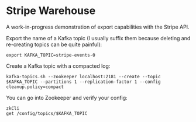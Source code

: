 # Stripe Warehouse

A work-in-progress demonstration of export capabilities with the Stripe API.

Export the name of a Kafka topic (I usually suffix them because deleting and
re-creating topics can be quite painful):

    export KAFKA_TOPIC=stripe-events-0

Create a Kafka topic with a compacted log:

    kafka-topics.sh --zookeeper localhost:2181 --create --topic $KAFKA_TOPIC --partitions 1 --replication-factor 1 --config cleanup.policy=compact

You can go into Zookeeper and verify your config:

    zkCli
    get /config/topics/$KAFKA_TOPIC
